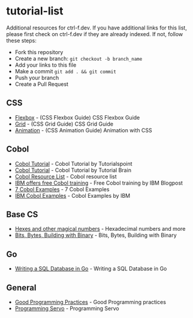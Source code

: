 # tutorial-list

Additional resources for ctrl-f.dev. If you have additional links for this list, please first check on ctrl-f.dev if they are already indexed. If not, follow these steps:

- Fork this repository
- Create a new branch: `git checkout -b branch_name`
- Add your links to this file
- Make a commit `git add . && git commit`
- Push your branch
- Create a Pull Request

## CSS

* [Flexbox](https://css-tricks.com/snippets/css/a-guide-to-flexbox/) - (CSS Flexbox Guide) CSS Flexbox Guide
* [Grid](https://css-tricks.com/snippets/css/complete-guide-grid/) - (CSS Grid Guide) CSS Grid Guide
* [Animation](https://css-tricks.com/almanac/properties/a/animation/) - (CSS Animation Guide) Animation with CSS

## Cobol

* [Cobol Tutorial](https://www.tutorialspoint.com/cobol/index.htm) - Cobol Tutorial by Tutorialspoint
* [Cobol Tutorial](https://www.tutorialbrain.com/mainframe/cobol_home/) - Cobol Tutorial by Tutorial Brain
* [Cobol Resource List](http://www.csis.ul.ie/cobol/) - Cobol resource list
* [IBM offers free Cobol training](https://www.inputmag.com/tech/ibm-will-offer-free-cobol-training-to-address-overloaded-unemployment-systems) - Free Cobol training by IBM Blogpost
* [7 Cobol Examples](https://medium.com/@yvanscher/7-cobol-examples-with-explanations-ae1784b4d576) - 7 Cobol Examples
* [IBM Cobol Examples](https://www.ibm.com/support/knowledgecenter/SSEPEK_10.0.0/apsg/src/tpc/db2z_programexpcobol.html) - Cobol Examples by IBM

## Base CS

- [Hexes and other magical numbers](https://medium.com/basecs/hexs-and-other-magical-numbers-9785bc26b7ee) - Hexadecimal numbers and more
- [Bits, Bytes, Building with Binary](https://medium.com/basecs/bits-bytes-building-with-binary-13cb4289aafa) - Bits, Bytes, Building with Binary

## Go

- [Writing a SQL Database in Go](https://notes.eatonphil.com/database-basics.html) - Writing a SQL Database in Go

## General

- [Good Programming Practices](https://ryanstutorials.net/software-design-and-development/good-programming-practice.php) - Good Programming practices
- [Programming Servo](https://medium.com/programming-servo/programming-servo-my-own-private-runtime-8a5ba74c63c8) - Programming Servo
